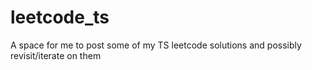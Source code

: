 # leetcode_ts
A space for me to post some of my TS leetcode solutions and possibly revisit/iterate on them
